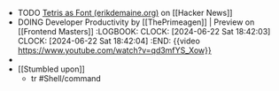 - TODO [Tetris as Font (erikdemaine.org)](https://news.ycombinator.com/item?id=40737294) on [[Hacker News]]
- DOING Developer Productivity by [[ThePrimeagen]] | Preview on [[Frontend Masters]]
  :LOGBOOK:
  CLOCK: [2024-06-22 Sat 18:42:03]
  CLOCK: [2024-06-22 Sat 18:42:04]
  :END:
  {{video https://www.youtube.com/watch?v=qd3mfYS_Xow}}
-
- [[Stumbled upon]]
	- tr #Shell/command